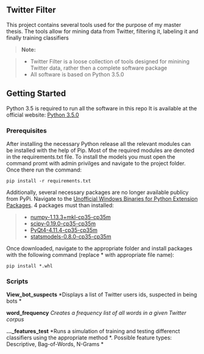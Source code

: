 ﻿
Twitter Filter
-------------

This project contains several tools used for the purpose of my master thesis. The tools allow for mining data from Twitter, filtering it, labeling it and finally training classifiers

> **Note:**

> - Twitter Filter is a loose collection of tools designed for minining Twitter data, rather then a complete software package
> - All software is based on Python 3.5.0


## Getting Started

Python 3.5 is required to run all the software in this repo
It is available at the official website: [Python 3.5.0](https://www.python.org/downloads/release/python-350/) 
### Prerequisites
After installing the necessary Python release all the relevant modules can be installed with the help of Pip. Most of the required modules are denoted in the requirements.txt file. To install the models
you must open the command promt with admin privilges and navigate to the project folder. Once there run the command:
```
pip install -r requirements.txt
```

Additionally, several necessary packages are no longer available publicy from PyPi. Navigate to the [Unofficial Windows Binaries for Python Extension Packages](http://www.lfd.uci.edu/~gohlke/pythonlibs/).
4 packages must than installed:
>- [numpy-1.13.3+mkl-cp35-cp35m](http://www.lfd.uci.edu/~gohlke/pythonlibs/#numpy)
>- [scipy-0.19.0-cp35-cp35m](http://www.lfd.uci.edu/~gohlke/pythonlibs/#scipy)
>- [PyQt4-4.11.4-cp35-cp35m](http://www.lfd.uci.edu/~gohlke/pythonlibs/#pyqt4)
>- [statsmodels-0.8.0-cp35-cp35m](http://www.lfd.uci.edu/~gohlke/pythonlibs/#statsmodels)

Once downloaded, navigate to the appropriate folder and install packages with the following command (replace * with appropriate file name):
```
pip install *.whl
```

### Scripts
 **View_bot_suspects** 
 *Displays a list of Twitter users ids, suspected in being bots *
 
 **word_frequency** 
*Creates a frequency list of all words in a given Twitter corpus*

 **..._features_test** 
 *Runs a simulation of training and testing differenct classifiers using the appropriate method \*. Possible feature types: Descriptive, Bag-of-Words, N-Grams *
 
 